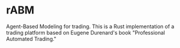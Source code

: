 # rABM
Agent-Based Modeling for trading. This is a Rust implementation of a trading platform based on Eugene Durenard's book "Professional Automated Trading."
